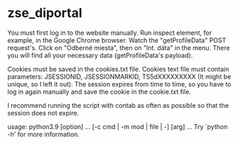 # zse_diportal

You must first log in to the website manually. Run inspect element, for example, in the Google Chrome browser. Watch the "getProfileData" POST request's. 
Click on "Odberné miesta", then on "Int. dáta" in the menu. There you will find all your necessary data (getProfileData's payload).

Cookies must be saved in the cookies.txt file. Cookies text file must contain parameters: JSESSIONID, JSESSIONMARKID, TS5dXXXXXXXXX (It might be unique, so I left it out).
The session expires from time to time, so you have to log in again manually and save the cookie in the cookie.txt file.

I recommend running the script with contab as often as possible so that the session does not expire.

usage: python3.9 [option] ... [-c cmd | -m mod | file | -] [arg] ...
Try `python -h' for more information.
